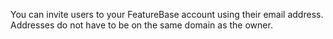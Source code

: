 You can invite users to your FeatureBase account using their email address. Addresses do not have to be on the same domain as the owner.
